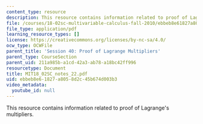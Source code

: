 ```yaml
---
content_type: resource
description: This resource contains information related to proof of Lagrange's multipliers.
file: /courses/18-02sc-multivariable-calculus-fall-2010/ebbeb8e61827a8058d2c45b674d003b3_MIT18_02SC_notes_22.pdf
file_type: application/pdf
learning_resource_types: []
license: https://creativecommons.org/licenses/by-nc-sa/4.0/
ocw_type: OCWFile
parent_title: 'Session 40: Proof of Lagrange Multipliers'
parent_type: CourseSection
parent_uid: 211a985b-a1cd-42a3-ab78-a18bc42ff996
resourcetype: Document
title: MIT18_02SC_notes_22.pdf
uid: ebbeb8e6-1827-a805-8d2c-45b674d003b3
video_metadata:
  youtube_id: null
---
```

This resource contains information related to proof of Lagrange's multipliers.